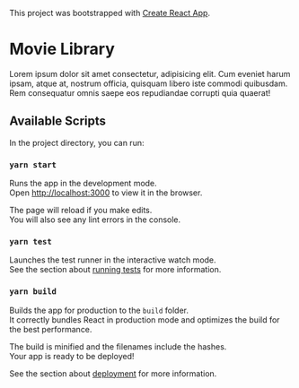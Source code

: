 This project was bootstrapped with [Create React App](https://github.com/facebook/create-react-app).

# Movie Library

Lorem ipsum dolor sit amet consectetur, adipisicing elit. Cum eveniet harum ipsam, atque at, nostrum officia, quisquam libero iste commodi quibusdam. Rem consequatur omnis saepe eos repudiandae corrupti quia quaerat!

## Available Scripts

In the project directory, you can run:

### `yarn start`

Runs the app in the development mode.<br />
Open [http://localhost:3000](http://localhost:3000) to view it in the browser.

The page will reload if you make edits.<br />
You will also see any lint errors in the console.

### `yarn test`

Launches the test runner in the interactive watch mode.<br />
See the section about [running tests](https://facebook.github.io/create-react-app/docs/running-tests) for more information.

### `yarn build`

Builds the app for production to the `build` folder.<br />
It correctly bundles React in production mode and optimizes the build for the best performance.

The build is minified and the filenames include the hashes.<br />
Your app is ready to be deployed!

See the section about [deployment](https://facebook.github.io/create-react-app/docs/deployment) for more information.
